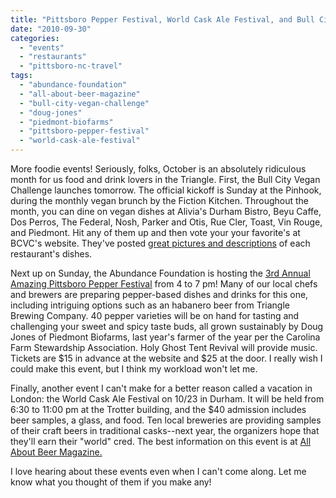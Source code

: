 ```yaml
---
title: "Pittsboro Pepper Festival, World Cask Ale Festival, and Bull City Vegan Challenge Begins!"
date: "2010-09-30"
categories: 
  - "events"
  - "restaurants"
  - "pittsboro-nc-travel"
tags: 
  - "abundance-foundation"
  - "all-about-beer-magazine"
  - "bull-city-vegan-challenge"
  - "doug-jones"
  - "piedmont-biofarms"
  - "pittsboro-pepper-festival"
  - "world-cask-ale-festival"
---
```


More foodie events! Seriously, folks, October is an absolutely ridiculous month for us food and drink lovers in the Triangle. First, the Bull City Vegan Challenge launches tomorrow. The official kickoff is Sunday at the Pinhook, during the monthly vegan brunch by the Fiction Kitchen. Throughout the month, you can dine on vegan dishes at Alivia's Durham Bistro, Beyu Caffe, Dos Perros, The Federal, Nosh, Parker and Otis, Rue Cler, Toast, Vin Rouge, and Piedmont. Hit any of them up and then vote your your favorite's at BCVC's website. They've posted [great pictures and descriptions](http://bullcityveganchallenge.com/competing-dishes) of each restaurant's dishes.

Next up on Sunday, the Abundance Foundation is hosting the [3rd Annual Amazing Pittsboro Pepper Festival](http://theabundancefoundation.org/pepper-festival) from 4 to 7 pm! Many of our local chefs and brewers are preparing pepper-based dishes and drinks for this one, including intriguing options such as an habanero beer from Triangle Brewing Company. 40 pepper varieties will be on hand for tasting and challenging your sweet and spicy taste buds, all grown sustainably by Doug Jones of Piedmont Biofarms, last year's farmer of the year per the Carolina Farm Stewardship Association. Holy Ghost Tent Revival will provide music. Tickets are $15 in advance at the website and $25 at the door. I really wish I could make this event, but I think my workload won't let me.

Finally, another event I can't make for a better reason called a vacation in London: the World Cask Ale Festival on 10/23 in Durham. It will be held from 6:30 to 11:00 pm at the Trotter building, and the $40 admission includes beer samples, a glass, and food. Ten local breweries are providing samples of their craft beers in traditional casks--next year, the organizers hope that they'll earn their "world" cred. The best information on this event is at [All About Beer Magazine.](http://allaboutbeer.com/wcaf/)

I love hearing about these events even when I can't come along. Let me know what you thought of them if you make any!

